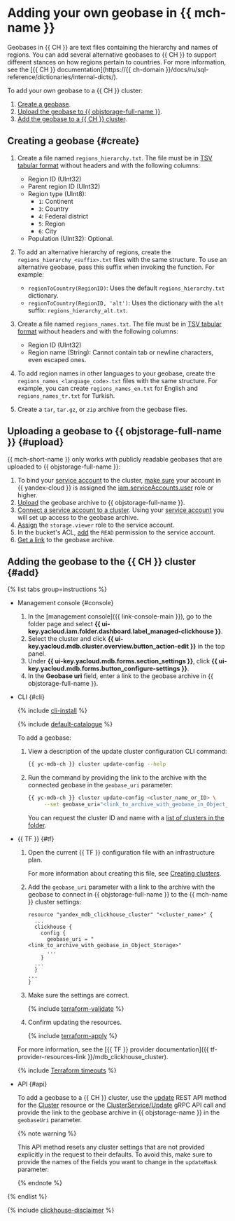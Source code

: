 # Adding your own geobase in {{ mch-name }}

Geobases in {{ CH }} are text files containing the hierarchy and names of regions. You can add several alternative geobases to {{ CH }} to support different stances on how regions pertain to countries. For more information, see the [{{ CH }} documentation](https://{{ ch-domain }}/docs/ru/sql-reference/dictionaries/internal-dicts/).

To add your own geobase to a {{ CH }} cluster:

1. [Create a geobase](#create).
1. [Upload the geobase to {{ objstorage-full-name }}](#upload).
1. [Add the geobase to a {{ CH }} cluster](#add).

## Creating a geobase {#create}

1. Create a file named `regions_hierarchy.txt`. The file must be in [TSV tabular format](https://ru.wikipedia.org/wiki/TSV) without headers and with the following columns:
   * Region ID (UInt32)
   * Parent region ID (UInt32)
   * Region type (UInt8):
        * `1`: Continent
        * `3`: Country
        * `4`: Federal district
        * `5`: Region
        * `6`: City
   * Population (UInt32): Optional.
1. To add an alternative hierarchy of regions, create the `regions_hierarchy_<suffix>.txt` files with the same structure. To use an alternative geobase, pass this suffix when invoking the function. For example:

    * `regionToCountry(RegionID)`: Uses the default `regions_hierarchy.txt` dictionary.
    * `regionToCountry(RegionID, 'alt')`: Uses the dictionary with the `alt` suffix: `regions_hierarchy_alt.txt`.

1. Create a file named `regions_names.txt`. The file must be in [TSV tabular format](https://ru.wikipedia.org/wiki/TSV) without headers and with the following columns:

    * Region ID (UInt32)
    * Region name (String): Cannot contain tab or newline characters, even escaped ones.

1. To add region names in other languages to your geobase, create the `regions_names_<language_code>.txt` files with the same structure. For example, you can create `regions_names_en.txt` for English and `regions_names_tr.txt` for Turkish.
1. Create a `tar`, `tar.gz`, or `zip` archive from the geobase files.

## Uploading a geobase to {{ objstorage-full-name }} {#upload}

{{ mch-short-name }} only works with publicly readable geobases that are uploaded to {{ objstorage-full-name }}:


1. To bind your [service account](../../iam/concepts/users/service-accounts.md) to the cluster, [make sure](../../iam/operations/roles/get-assigned-roles.md) your account in {{ yandex-cloud }} is assigned the [iam.serviceAccounts.user](../../iam/security/index.md#iam-serviceAccounts-user) role or higher.
1. [Upload](../../storage/operations/objects/upload.md) the geobase archive to {{ objstorage-full-name }}.
1. [Connect a service account to a cluster](s3-access.md#connect-service-account). Using your [service account](../../iam/concepts/users/service-accounts.md) you will set up access to the geobase archive.
1. [Assign](s3-access.md#configure-acl) the `storage.viewer` role to the service account.
1. In the bucket's ACL, [add](../../storage/operations/buckets/edit-acl.md) the `READ` permission to the service account.
1. [Get a link](s3-access.md#get-link-to-object) to the geobase archive.


## Adding the geobase to the {{ CH }} cluster {#add}

{% list tabs group=instructions %}

- Management console {#console}

  1. In the [management console]({{ link-console-main }}), go to the folder page and select **{{ ui-key.yacloud.iam.folder.dashboard.label_managed-clickhouse }}**.
  1. Select the cluster and click **{{ ui-key.yacloud.mdb.cluster.overview.button_action-edit }}** in the top panel.
  1. Under **{{ ui-key.yacloud.mdb.forms.section_settings }}**, click **{{ ui-key.yacloud.mdb.forms.button_configure-settings }}**.
  1. In the **Geobase uri** field, enter a link to the geobase archive in {{ objstorage-full-name }}.

- CLI {#cli}

    {% include [cli-install](../../_includes/cli-install.md) %}

    {% include [default-catalogue](../../_includes/default-catalogue.md) %}

    To add a geobase:

    1. View a description of the update cluster configuration CLI command:

        ```bash
        {{ yc-mdb-ch }} cluster update-config --help
        ```

    1. Run the command by providing the link to the archive with the connected geobase in the `geobase_uri` parameter:

        ```bash
        {{ yc-mdb-ch }} cluster update-config <cluster_name_or_ID> \
             --set geobase_uri="<link_to_archive_with_geobase_in_Object_Storage>"
        ```

        You can request the cluster ID and name with a [list of clusters in the folder](cluster-list.md#list-clusters).

- {{ TF }} {#tf}

    1. Open the current {{ TF }} configuration file with an infrastructure plan.

        For more information about creating this file, see [Creating clusters](cluster-create.md).

    1. Add the `geobase_uri` parameter with a link to the archive with the geobase to connect in {{ objstorage-full-name }} to the {{ mch-name }} cluster settings:

        ```hcl
        resource "yandex_mdb_clickhouse_cluster" "<cluster_name>" {
          ...
          clickhouse {
            config {
              geobase_uri = "<link_to_archive_with_geobase_in_Object_Storage>"
              ...
            }
          ...
          }
        ...
        }
        ```

    1. Make sure the settings are correct.

        {% include [terraform-validate](../../_includes/mdb/terraform/validate.md) %}

    1. Confirm updating the resources.

        {% include [terraform-apply](../../_includes/mdb/terraform/apply.md) %}

    For more information, see the [{{ TF }} provider documentation]({{ tf-provider-resources-link }}/mdb_clickhouse_cluster).

    {% include [Terraform timeouts](../../_includes/mdb/mch/terraform/timeouts.md) %}

- API {#api}

    To add a geobase to a {{ CH }} cluster, use the [update](../api-ref/Cluster/update.md) REST API method for the [Cluster](../api-ref/Cluster/index.md) resource or the [ClusterService/Update](../api-ref/grpc/Cluster/update.md) gRPC API call and provide the link to the geobase archive in {{ objstorage-name }} in the `geobaseUri` parameter.

    {% note warning %}

    This API method resets any cluster settings that are not provided explicitly in the request to their defaults. To avoid this, make sure to provide the names of the fields you want to change in the `updateMask` parameter.

    {% endnote %}

{% endlist %}


{% include [clickhouse-disclaimer](../../_includes/clickhouse-disclaimer.md) %}
